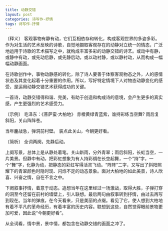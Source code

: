 ```yaml
---
title: 动静交错
layout: post
categories: 诗写作-抒情
tags: 诗写作-抒情
---
```


〔释义〕 客观事物有静有动，它们互相依存和转化，构成客观世界的多姿多彩。作为对生活的艺术反映的诗歌，自觉地摄取客观存在的动静对立统一的情态，广泛地运用于诗歌的艺术描写之中，就构成丰富多彩的动静交错的诗艺。或动中有静，或静中有动，或先动后静，或先静后动，或以动衬静，或以静衬动，从而构成一幅幅动静画面。

在诗歌创作中，事物动静感的转化，除了诗人要善于体察客观物态之外，人的感情状态及其变化起着十分重要的作用。所以，写好特定情境下人对物态动静变化的感受，是运用动静交错艺术获得成功的关键。

一首诗，动静交错得和谐、完美，有助于创造和构成诗的意境，会产生更多的真实感，产生更强烈的艺术感受力。

〔示例〕 毛泽东：《菩萨蛮·大柏地》
赤橙黄绿青蓝紫，谁持彩练当空舞?
雨后复斜阳，关山阵阵苍。


当年鏖战急，弹洞前村壁。
装点此关山，今朝更好看。

〔简析〕 全词两阕，先静后动。

上阕写景，总体上是从静处着笔。关山新雨，分外青翠；雨后斜阳，长虹当空，一片美景。但静中有动，把彩虹想象为有人持彩绸在长空起舞，一个“持”字，一个“舞”字，化静为动，把静态的彩虹写得活灵飞动。“阵阵”二字，又写出了斜阳照耀下的青翠颜色时隐时现、闪烁不定的动态景象。面对大柏地的如此美景，诗人欣喜、兴奋之情，自在不言之中。

下阕叙事抒情，着意于动态。追想当年在这里经过一场激战，取得大胜，子弹打穿的洞至今还留在前村的墙壁上，引人联想。最后两句由叙事转到抒情，由过去再写到现在。当年的弹痕，在今天看来，只是美丽的点缀。看见了它，使人想到大柏地有着不平凡的革命经历，有着丰富的历史内容。联想到这些，自然觉得眼前景物更加可爱，因此说“今朝更好看”。

从全词看，情中景，景中情，都包含在动静交错的画面之冲了。 
